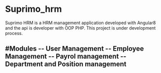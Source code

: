 # Suprimo_hrm
Suprimo HRM is a HRM management application developed with Angular8 and the api is developer with OOP PHP. This project is under development process.

#Modules
-- User Management
-- Employee Management
-- Payrol management
-- Department and Position management
-- 
